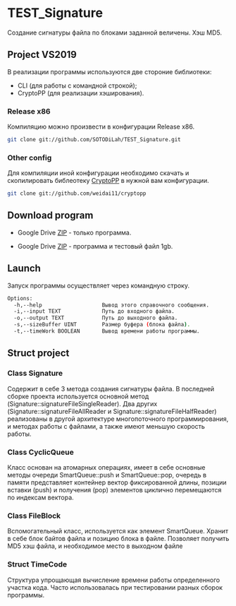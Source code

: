 # TEST_Signature
Создание сигнатуры файла по блоками заданной величены. Хэш MD5.

## Project VS2019
В реализации программы используются две стороние библиотеки:<br>
* CLI (для работы с командной строкой);
* CryptoPP (для реализации хэширования).
### Release x86
Компиляцию можно произвести в конфигурации Release x86.
```bash
git clone git://github.com/SOTODiLah/TEST_Signature.git
````
### Other config
Для компиляции иной конфигурации необходимо скачать и скопилировать библеотеку [CryptoPP](https://github.com/weidai11/cryptopp) в нужной вам конфигурации.
```bash
git clone git://github.com/weidai11/cryptopp
````

## Download program

* Google Drive [ZIP](https://drive.google.com/file/d/1_awqe0CbxfvD5BDJobVKWrq-Ot9Cajm5/view?usp=sharing) - только программа.

* Google Drive [ZIP](https://drive.google.com/file/d/1vOXv8lHla6tN9cDsl4ukCkBggUd0F65t/view?usp=sharing) - программа и тестовый файл 1gb.

## Launch

Запуск программы осуществляет через командную строку.<br>
```bash
Options:
  -h,--help                   Вывод этого справочного сообщения.
  -i,--input TEXT             Путь до входного файла.
  -o,--output TEXT            Путь до выходного файла.
  -s,--sizeBuffer UINT        Размер буфера (блока файла).
  -t,--timeWork BOOLEAN       Вывод времени работы программы.
````
## Struct project

### Class Signature

Содержит в себе 3 метода создания сигнатуры файла. В последней сборке проекта используется основной метод (Signature::signatureFileSingleReader). 
Два других (Signature::signatureFileAllReader и Signature::signatureFileHalfReader) реализованы в другой архитектуре многопоточного программирования,
и методах работы с файлами, а также имеют меньшую скорость работы.

### Class CyclicQueue

Класс основан на атомарных операциях, имеет в себе основные методы очереди SmartQueue::push и SmartQueue::pop, очередь в памяти представляет контейнер вектор фиксированной
длины, позиции вставки (push) и получения (pop) элементов циклично перемещаются по индексам вектора.

### Class FileBlock

Вспомогательный класс, используется как элемент SmartQueue. Хранит в себе блок байтов файла и позицию блока в файле. Позволяет получить MD5 хэш файла,
и необходимое место в выходном файле

### Struct TimeCode

Структура упрощающая вычисление времени работы определенного участка кода. Часто использовалась при тестировании разных сборок программы.

